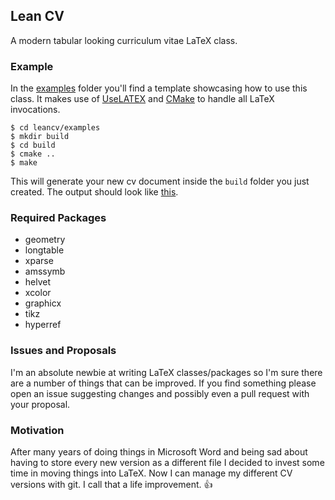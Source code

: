 ## Lean CV

A modern tabular looking curriculum vitae LaTeX class.

### Example

In the [examples](https://github.com/SergioRAgostinho/leancv/tree/master/examples) folder you'll find a template showcasing how to use this class. It makes use of [UseLATEX](https://gitlab.kitware.com/kmorel/UseLATEX) and [CMake](https://cmake.org/) to handle all LaTeX invocations.

```
$ cd leancv/examples
$ mkdir build
$ cd build
$ cmake ..
$ make
```

This will generate your new cv document inside the `build` folder you just created. The output should look like [this](https://github.com/SergioRAgostinho/leancv/blob/master/examples/cv.pdf).


### Required Packages

- geometry
- longtable
- xparse
- amssymb
- helvet
- xcolor
- graphicx
- tikz
- hyperref

### Issues and Proposals

I'm an absolute newbie at writing LaTeX classes/packages so I'm sure there are a number of things that can be improved. If you find something please open an issue suggesting changes and possibly even a pull request with your proposal.

### Motivation

After many years of doing things in Microsoft Word and being sad about having to store every new version as a different file I decided to invest some time in moving things into LaTeX. Now I can manage my different CV versions with git. I call that a life improvement. :+1:
